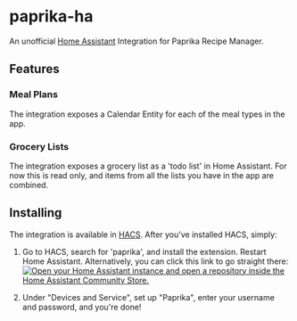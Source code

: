 # paprika-ha

An unofficial [Home Assistant](https://www.home-assistant.io/) Integration for Paprika Recipe Manager.

## Features

### Meal Plans

The integration exposes a Calendar Entity for each of the meal types in the app.

### Grocery Lists

The integration exposes a grocery list as a 'todo list' in Home Assistant. For now this is read only, and items from all the lists you have in the app are combined. 

## Installing

The integration is available in [HACS](https://hacs.xyz). After you've installed HACS, simply:

1. Go to HACS, search for 'paprika', and install the extension. Restart Home Assistant. Alternatively, you can click this link to go straight there: [![Open your Home Assistant instance and open a repository inside the Home Assistant Community Store.](https://my.home-assistant.io/badges/hacs_repository.svg)](https://my.home-assistant.io/redirect/hacs_repository/?owner=rbrunt&repository=paprika-ha)

2. Under "Devices and Service", set up "Paprika", enter your username and password, and you're done!



